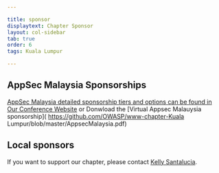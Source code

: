 ```yaml
---

title: sponsor
displaytext: Chapter Sponsor
layout: col-sidebar
tab: true
order: 6
tags: Kuala Lumpur

---
```


## AppSec Malaysia Sponsorships

[AppSec Malaysia detailed sponsorship tiers and options can be found in Our Conference Website](https://appsec.owasp.my)
or Donwload the [Virtual Appsec Malauysia sponsorship](
https://github.com/OWASP/www-chapter-Kuala Lumpur/blob/master/AppsecMalaysia.pdf)

## Local sponsors

If you want to support our chapter, please contact [Kelly Santalucia](mailto:Kelly.Santalucia@owasp.org). 
